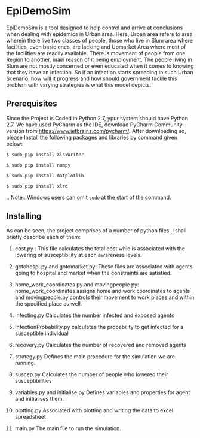 # EpiDemoSim
EpiDemoSim is a tool  designed to help control and arrive at conclusions when dealing with epidemics in Urban area. Here, Urban area refers to area wherein there live two classes of people, those who live in Slum area where facilities, even basic ones, are lacking  and Upmarket Area where most of the facilities are readily available.  There is movement of people from one Region to another, main reason of it being employment. The people living in Slum are not mostly concerned or even educated when it comes to knowing that they have an infection. So if an infection starts spreading in such Urban Scenario, how  will it  progress and how should government tackle this problem with varying strategies  is what this model depicts.


## Prerequisites
Since the Project is Coded in Python 2.7, ypur system should have Python 2.7. We have used PyCharm as the IDE, download PyCharm Community version from <https://www.jetbrains.com/pycharm/>.
After downloading so, please Install the following packages and libraries by command given below:

    $ sudo pip install XlsxWriter
    
    $ sudo pip install numpy

    $ sudo pip install matplotlib
 
    $ sudo pip install xlrd

.. Note::
   Windows users can omit ``sudo`` at the start of the command.

## Installing

As can be seen, the project comprises of a number of python files. I shall briefly describe each of them:
1) cost.py :
This file calculates the total cost whic is associated with the lowering of susceptibility at each awareness levels.

2) gotohospi.py and gotomarket.py:
   These files are associated with agents going to hospital and market when the constraints are satisfied.

3) home_work_coordinates.py and movingpeople.py:
home_work_coordinates assigns home and work coordinates to agents and  movingpeople.py controls their movement to work places and within the specified place as well.

4) infecting.py
Calculates the number infected and exposed agents

5) infectionProbability.py
calculates the probability to get infected for a susceptible individual

6) recovery.py
Calculates the number of recovered and removed agents

7) strategy.py
Defines the main procedure for the simulation we are running.

8) suscep.py
Calculates the number of people who lowered their susceptibilities

9) variables.py and initialise.py
Defines variables and properties for agent and initialises them.

10) plotting.py
Associated with plotting and writing the data to excel spreadsheet

11) main.py
The main file to run the simulation.



